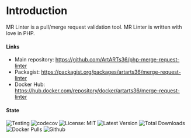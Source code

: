 # Introduction

MR Linter is a pull/merge request validation tool. MR Linter is written with love in PHP.

#### Links

- Main repository: https://github.com/ArtARTs36/php-merge-request-linter
- Packagist: https://packagist.org/packages/artarts36/merge-request-linter
- Docker Hub: https://hub.docker.com/repository/docker/artarts36/merge-request-linter

#### State

![Testing](https://github.com/ArtARTs36/php-merge-request-linter/workflows/Testing/badge.svg?branch=master)
![codecov](https://codecov.io/gh/ArtARTs36/php-merge-request-linter/branch/master/graph/badge.svg?token=OGRWW81OHH)
![License: MIT](https://img.shields.io/badge/License-MIT-yellow.svg)
![Latest Version](https://img.shields.io/packagist/v/artarts36/merge-request-linter)
![Total Downloads](https://poser.pugx.org/artarts36/merge-request-linter/d/total.svg)
![Docker Pulls](https://img.shields.io/docker/pulls/artarts36/merge-request-linter)
![Github](https://img.shields.io/github/stars/artarts36/php-merge-request-linter?style=social)
